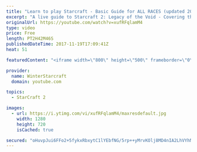 ```yaml
---
title: "Learn to play Starcraft - Basic Guide for ALL RACES (updated 2017)"
excerpt: "A live guide to Starcraft 2: Legacy of the Void - Covering the basics and build orders for all of the races, and covering the important decisions to be made early in the game.  Not a step by step guide but a demonstration once you have the very basics of the units and races!"
originalUrl: https://youtube.com/watch?v=xufRFqlamM4
type: video
price: Free
length: PT2H42M46S
publishedDateTime: 2017-11-19T17:09:41Z
heat: 51

featuredContent: "<iframe width=\"800\" height=\"500\" frameborder=\"0\" src=\"https://www.youtube.com/embed/xufRFqlamM4\" allow=\"accelerometer; autoplay; encrypted-media; gyroscope; picture-in-picture\" allowfullscreen></iframe>"

provider:
  name: WinterStarcraft
  domain: youtube.com

topics:
  - StarCraft 2

images:
  - url: https://i.ytimg.com/vi/xufRFqlamM4/maxresdefault.jpg
    width: 1280
    height: 720
    isCached: true

secured: "oHuvpJui6FFo2+5fykxRbxytC1lYEbfNG/5rp++yMrvKOlj8MD4nIA2LhVYhNIndH7OGMCZ9hTzqIImhAdEJ7XpY5iE6tmPIJxuoFU3u9Hid8OlS8HUXYdXHQGy5fCHeoG0jieACII0v50ZdzI2TvaFRDg1IqiJqyMp/1myXbAsLm7Pvt4qY/fvHtZ3fZzKCeAbb6Zr1SzyGZjfC5/lSueXerXUDgGMiS4kuZrTENphBskByXZA5jg1+RjEFFC12y5QYr9FmpwnqOOkU1qk2ztox9cyYOOfZIBgyruHZCTdeqrP4xf07cG5d1ss+EqIPYSspfTpjGHSnoe7G3mMcGy14Y8X843xpeZ3LdjvYC3VhCApvpQgOJaYjJXW5va0VxqufQFj5IuV4ekGqLiJlePtkNHsVR7x7FS85Xy/9/RQCsEsS6139DdZ7B9Z7CQGB;720ie80M1oG7f/K4Gq6DDw=="
---
```


